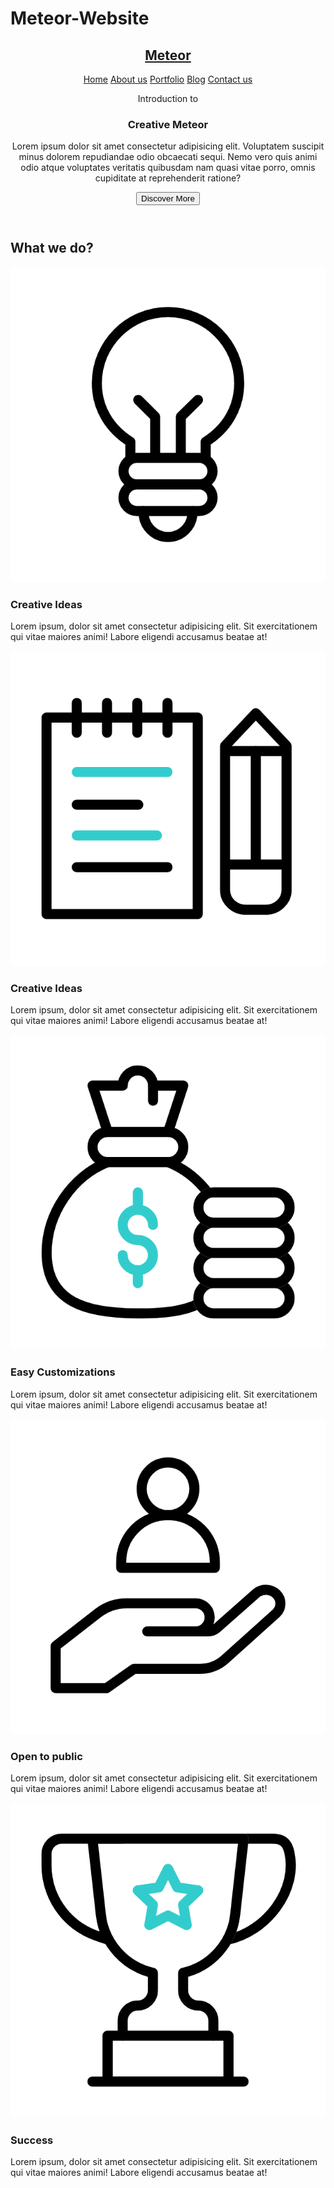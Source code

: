 # Meteor-Website
<!DOCTYPE html>
<html lang="en">
<head>
    <title>Document</title>
    <link rel="stylesheet" href="weblayout.css"/>
</head>
<body>
    <header>
      <nav>
        <div id="bar">
          <h1><a href="#Meteor">Meteor</a></h1>
        </div>
        <div>
          <a href="#Home">Home</a>
          <a href="#About-us">About us</a>
          <a href="#portfolio">Portfolio</a>
          <a href="#Blog">Blog</a>
          <a href="#Contact-us">Contact us</a>
        </div>
      </nav>
      <section>
        <aside>
          <p>Introduction to</p>
          <h1>Creative Meteor</h1>
          <p>
            Lorem ipsum dolor sit amet consectetur adipisicing elit. Voluptatem suscipit minus dolorem
            repudiandae odio obcaecati sequi. Nemo vero quis animi odio atque voluptates veritatis quibusdam nam
            quasi vitae porro, omnis cupiditate at reprehenderit ratione?
          </p>
          <button>Discover More</button>
        </aside>
      </section>
    </header>
    <!--Home Section-->
    <section id="Home">
        <article>
          <h2>What we do?</h2>
<div class="box-container">
  <div class="box">
    <img src="idea.gif" alt="Box 1">
    <p><h3>Creative Ideas</h3></p>
    <p>Lorem ipsum, dolor sit amet consectetur adipisicing elit. Sit exercitationem qui vitae maiores animi! Labore eligendi accusamus beatae at!</p>
  </div>
  <div class="box">
    <img src="notebook.gif" alt="Box 2">
    <p><h3>Creative Ideas</h3></p>
    <p>Lorem ipsum, dolor sit amet consectetur adipisicing elit. Sit exercitationem qui vitae maiores animi! Labore eligendi accusamus beatae at!</p>
  </div>
  <div class="box">
    <img src="money-bag.gif" alt="Box 3">
    <p><h3>Easy Customizations</h3></p>
    <p>Lorem ipsum, dolor sit amet consectetur adipisicing elit. Sit exercitationem qui vitae maiores animi! Labore eligendi accusamus beatae at!</p>
  </div>
  <div class="box">
    <img src="social-care.gif" alt="Box 4">
    <p><h3>Open to public</h3></p>
    <p>Lorem ipsum, dolor sit amet consectetur adipisicing elit. Sit exercitationem qui vitae maiores animi! Labore eligendi accusamus beatae at!</p>
  </div>
  <div class="box">
    <img src="award.gif" alt="Box 5">
    <p><h3>Success</h3></p>
    <p>Lorem ipsum, dolor sit amet consectetur adipisicing elit. Sit exercitationem qui vitae maiores animi! Labore eligendi accusamus beatae at!</p>
  </div>
</div>
        </article>
    </section>
    <!--About  Us Section-->
    <section  id="AboutUs">
        <article>
            <div></div>
        </article>
    </section>
     </body>
</html>
